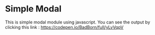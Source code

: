 # Simple Modal
This is simple modal module using javascript.
You can see the output by clicking this link : https://codepen.io/BadBorn/full/yLvVqpV
